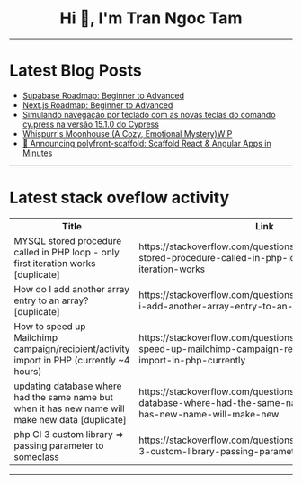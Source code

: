 <h1 align="center">Hi 👋, I'm Tran Ngoc Tam</h1>

---

# Latest Blog Posts 
<!-- BLOG-POST-LIST:START -->
- [Supabase Roadmap: Beginner to Advanced](https://dev.to/kyl67899/supabase-roadmap-beginner-to-advanced-363c)
- [Next.js Roadmap: Beginner to Advanced](https://dev.to/kyl67899/nextjs-roadmap-beginner-to-advanced-58g3)
- [Simulando navegação por teclado com as novas teclas do comando cy.press na versão 15.1.0 do Cypress](https://dev.to/talking-about-testing/simulando-navegacao-por-teclado-com-as-novas-teclas-do-comando-cypress-na-versao-1510-do-cypress-1ind)
- [Whispurr&#39;s Moonhouse &lpar;A Cozy, Emotional Mystery&rpar;WIP](https://dev.to/cutieyunnytech/whispurrs-moonhouse-a-cozy-emotional-mysterywip-4ol2)
- [🚀 Announcing polyfront-scaffold: Scaffold React &amp; Angular Apps in Minutes](https://dev.to/nirmalsamaranayaka/announcing-polyfront-scaffold-scaffold-react-angular-apps-in-minutes-3h04)
<!-- BLOG-POST-LIST:END -->

---

# Latest stack oveflow activity
<table>
  <tr><th>Title</th><th>Link</th></tr>
  <!-- STACKOVERFLOW:START --><tr><td>MYSQL stored procedure called in PHP loop - only first iteration works [duplicate]</td><td>https://stackoverflow.com/questions/79754880/mysql-stored-procedure-called-in-php-loop-only-first-iteration-works</td></tr><tr><td>How do I add another array entry to an array? [duplicate]</td><td>https://stackoverflow.com/questions/79754717/how-do-i-add-another-array-entry-to-an-array</td></tr><tr><td>How to speed up Mailchimp campaign/recipient/activity import in PHP &lpar;currently ~4 hours&rpar;</td><td>https://stackoverflow.com/questions/79754656/how-to-speed-up-mailchimp-campaign-recipient-activity-import-in-php-currently</td></tr><tr><td>updating database where had the same name but when it has new name will make new data [duplicate]</td><td>https://stackoverflow.com/questions/79754307/updating-database-where-had-the-same-name-but-when-it-has-new-name-will-make-new</td></tr><tr><td>php CI 3 custom library =&gt; passing parameter to someclass</td><td>https://stackoverflow.com/questions/79754298/php-ci-3-custom-library-passing-parameter-to-someclass</td></tr><!-- STACKOVERFLOW:END -->
</table>

---


